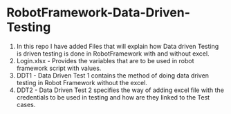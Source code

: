 # RobotFramework-Data-Driven-Testing
1. In this repo I have added Files that will explain how Data driven Testing is driven testing is done in RobotFramework with and without excel.
2. Login.xlsx - Provides the variables that are to be used in robot framework script with values.
3. DDT1 - Data Driven Test 1 contains the method of doing data driven testing in Robot Framework without the excel.
4. DDT2 - Data Driven Test 2 specifies the way of adding excel file with the credentials to be used in testing and how are they linked to the Test cases.
